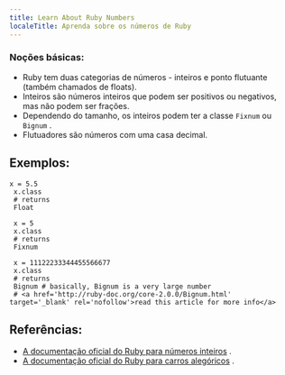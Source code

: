 ```yaml
---
title: Learn About Ruby Numbers
localeTitle: Aprenda sobre os números de Ruby
---
```

### Noções básicas:

*   Ruby tem duas categorias de números - inteiros e ponto flutuante (também chamados de floats).
*   Inteiros são números inteiros que podem ser positivos ou negativos, mas não podem ser frações.
*   Dependendo do tamanho, os inteiros podem ter a classe `Fixnum` ou `Bignum` .
*   Flutuadores são números com uma casa decimal.

## Exemplos:
```
x = 5.5 
 x.class 
 # returns 
 Float 
 
 x = 5 
 x.class 
 # returns 
 Fixnum 
 
 x = 11122233344455566677 
 x.class 
 # returns 
 Bignum # basically, Bignum is a very large number 
 # <a href='http://ruby-doc.org/core-2.0.0/Bignum.html' target='_blank' rel='nofollow'>read this article for more info</a> 
```

## Referências:

*   [A documentação oficial do Ruby para números inteiros](http://ruby-doc.org/core-2.2.0/Integer.html) .
*   [A documentação oficial do Ruby para carros alegóricos](http://ruby-doc.org/core-2.2.0/Float.html) .